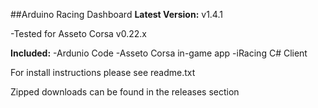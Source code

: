 ##Arduino Racing Dashboard
**Latest Version:** v1.4.1

-Tested for Asseto Corsa v0.22.x

**Included:**
-Ardunio Code
-Asseto Corsa in-game app
-iRacing C# Client
	
	
For install instructions please see readme.txt


Zipped downloads can be found in the releases section
